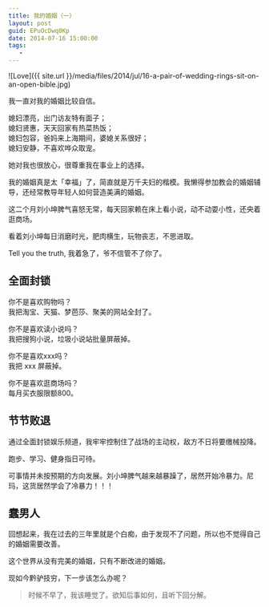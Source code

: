 ```yaml
---
title: 我的婚姻（一）
layout: post
guid: EPuOcDwq0Kp
date: 2014-07-16 15:00:00
tags:
   - 
---
```


![Love]({{ site.url }}/media/files/2014/jul/16-a-pair-of-wedding-rings-sit-on-an-open-bible.jpg)

我一直对我的婚姻比较自信。

媳妇漂亮，出门访友特有面子；  
媳妇贤惠，天天回家有热菜热饭；  
媳妇包容，爸妈来上海期间，婆媳关系很好；  
媳妇安静，不喜欢哗众取宠。

她对我也很放心，很尊重我在事业上的选择。

我的婚姻真是太「幸福」了，简直就是万千夫妇的楷模。我懒得参加教会的婚姻辅导，还经常教导年轻人如何营造美满的婚姻。


这二个月刘小坤脾气喜怒无常，每天回家赖在床上看小说，动不动耍小性，还央着逛商场。

看着刘小坤每日消磨时光，肥肉横生，玩物丧志，不思进取。

Tell you the truth, 我着急了，爷不信管不了你了。

## 全面封锁

你不是喜欢购物吗？  
我把淘宝、天猫、梦芭莎、聚美的网站全封了。

你不是喜欢读小说吗？    
我把搜狗小说，垃圾小说站批量屏蔽掉。


你不是喜欢xxx吗？  
我把 xxx 屏蔽掉。

你不是喜欢逛商场吗？    
每月买衣服限额800。


## 节节败退

通过全面封锁娱乐频道，我牢牢控制住了战场的主动权，敌方不日将要缴械投降。

跑步、学习、健身指日可待。

可事情并未按预期的方向发展。刘小坤脾气越来越暴躁了，居然开始冷暴力。尼玛，这货居然学会了冷暴力！！！

## 蠢男人

回想起来，我在过去的三年里就是个白痴，由于发现不了问题，所以也不觉得自己的婚姻需要改善。

这个世界从没有完美的婚姻，只有不断改进的婚姻。

现如今黔驴技穷，下一步该怎么办呢？

> 时候不早了，我该睡觉了。欲知后事如何，且听下回分解。

